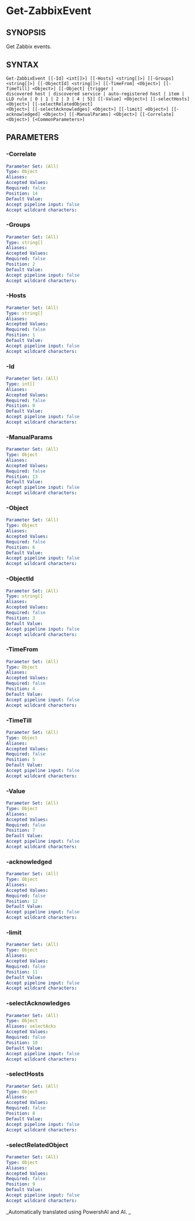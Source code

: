 ﻿---
external help file: PowerZabbix-help.xml
schema: 2.0.0
---

# Get-ZabbixEvent

## SYNOPSIS <!--!= @#Synop !-->

Get Zabbix events.

## SYNTAX <!--!= @#Syntax !-->

```
Get-ZabbixEvent [[-Id] <int[]>] [[-Hosts] <string[]>] [[-Groups] <string[]>] [[-ObjectId] <string[]>] [[-TimeFrom] <Object>] [[-TimeTill] <Object>] [[-Object] {trigger | 
discovered host | discovered service | auto-registered host | item | LLD rule | 0 | 1 | 2 | 3 | 4 | 5}] [[-Value] <Object>] [[-selectHosts] <Object>] [[-selectRelatedObject] 
<Object>] [[-selectAcknowledges] <Object>] [[-limit] <Object>] [[-acknowledged] <Object>] [[-ManualParams] <Object>] [[-Correlate] <Object>] [<CommonParameters>]
```

## PARAMETERS <!--!= @#Params !-->

### -Correlate

```yml
Parameter Set: (All)
Type: Object
Aliases: 
Accepted Values: 
Required: false
Position: 14
Default Value: 
Accept pipeline input: false
Accept wildcard characters: 
```

### -Groups

```yml
Parameter Set: (All)
Type: string[]
Aliases: 
Accepted Values: 
Required: false
Position: 2
Default Value: 
Accept pipeline input: false
Accept wildcard characters: 
```

### -Hosts

```yml
Parameter Set: (All)
Type: string[]
Aliases: 
Accepted Values: 
Required: false
Position: 1
Default Value: 
Accept pipeline input: false
Accept wildcard characters: 
```

### -Id

```yml
Parameter Set: (All)
Type: int[]
Aliases: 
Accepted Values: 
Required: false
Position: 0
Default Value: 
Accept pipeline input: false
Accept wildcard characters: 
```

### -ManualParams

```yml
Parameter Set: (All)
Type: Object
Aliases: 
Accepted Values: 
Required: false
Position: 13
Default Value: 
Accept pipeline input: false
Accept wildcard characters: 
```

### -Object

```yml
Parameter Set: (All)
Type: Object
Aliases: 
Accepted Values: 
Required: false
Position: 6
Default Value: 
Accept pipeline input: false
Accept wildcard characters: 
```

### -ObjectId

```yml
Parameter Set: (All)
Type: string[]
Aliases: 
Accepted Values: 
Required: false
Position: 3
Default Value: 
Accept pipeline input: false
Accept wildcard characters: 
```

### -TimeFrom

```yml
Parameter Set: (All)
Type: Object
Aliases: 
Accepted Values: 
Required: false
Position: 4
Default Value: 
Accept pipeline input: false
Accept wildcard characters: 
```

### -TimeTill

```yml
Parameter Set: (All)
Type: Object
Aliases: 
Accepted Values: 
Required: false
Position: 5
Default Value: 
Accept pipeline input: false
Accept wildcard characters: 
```

### -Value

```yml
Parameter Set: (All)
Type: Object
Aliases: 
Accepted Values: 
Required: false
Position: 7
Default Value: 
Accept pipeline input: false
Accept wildcard characters: 
```

### -acknowledged

```yml
Parameter Set: (All)
Type: Object
Aliases: 
Accepted Values: 
Required: false
Position: 12
Default Value: 
Accept pipeline input: false
Accept wildcard characters: 
```

### -limit

```yml
Parameter Set: (All)
Type: Object
Aliases: 
Accepted Values: 
Required: false
Position: 11
Default Value: 
Accept pipeline input: false
Accept wildcard characters: 
```

### -selectAcknowledges

```yml
Parameter Set: (All)
Type: Object
Aliases: selectAcks
Accepted Values: 
Required: false
Position: 10
Default Value: 
Accept pipeline input: false
Accept wildcard characters: 
```

### -selectHosts

```yml
Parameter Set: (All)
Type: Object
Aliases: 
Accepted Values: 
Required: false
Position: 8
Default Value: 
Accept pipeline input: false
Accept wildcard characters: 
```

### -selectRelatedObject

```yml
Parameter Set: (All)
Type: Object
Aliases: 
Accepted Values: 
Required: false
Position: 9
Default Value: 
Accept pipeline input: false
Accept wildcard characters: 
```




<!--**AiDocBlockStart**-->
_Automatically translated using PowershAI and AI. 
_
<!--**AiDocBlockEnd**-->
